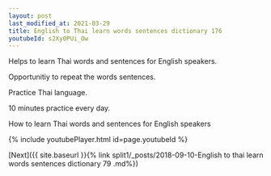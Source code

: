 ```yaml
---
layout: post
last_modified_at: 2021-03-29
title: English to Thai learn words sentences dictionary 176 
youtubeId: s2Xy0PUi_Ow
---
```

 
 
Helps to learn Thai words and sentences for English speakers.

Opportunitiy to repeat the words sentences. 

Practice Thai language. 
 
10 minutes practice every day. 
 
How to learn Thai words and sentences for English speakers 
 
{% include youtubePlayer.html id=page.youtubeId %}
 
 
[Next]({{ site.baseurl }}{% link  split1/_posts/2018-09-10-English to thai learn words sentences dictionary 79 .md%})
 
